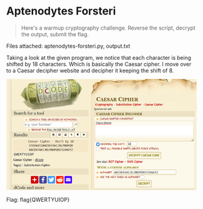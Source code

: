 # Aptenodytes Forsteri

> Here's a warmup cryptography challenge. Reverse the script, decrypt the output, submit the flag.

Files attached: aptenodytes-forsteri.py, output.txt

Taking a look at the given program, we notice that each character is being shifted by 18 characters. Which is basically the Caesar cipher. I move over to a Caesar decipher website and decipher it keeping the shift of 8.

![Alt text](screenshot.png?raw=true "aptenodytes-forsteri")

Flag: flag{QWERTYUIOP}